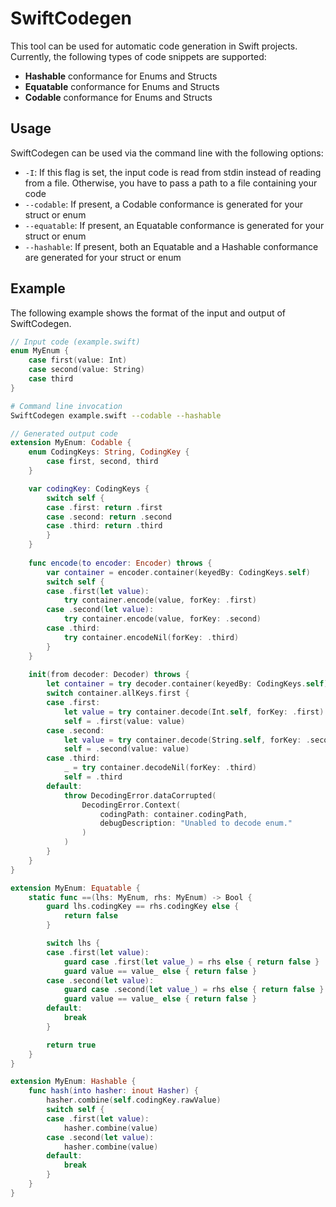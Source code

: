 # SwiftCodegen

This tool can be used for automatic code generation in Swift projects. Currently, the following types of code snippets are supported:

- **Hashable** conformance for Enums and Structs
- **Equatable** conformance for Enums and Structs
- **Codable** conformance for Enums and Structs


## Usage

SwiftCodegen can be used via the command line with the following options:

- `-I`: If this flag is set, the input code is read from stdin instead of reading from a file. Otherwise, you have to pass a path to a file containing your code
- `--codable`: If present, a Codable conformance is generated for your struct or enum
- `--equatable`: If present, an Equatable conformance is generated for your struct or enum
- `--hashable`: If present, both an Equatable and a Hashable conformance are generated for your struct or enum

## Example

The following example shows the format of the input and output of SwiftCodegen.

```swift
// Input code (example.swift)
enum MyEnum {
    case first(value: Int)
    case second(value: String)
    case third
}
```

```bash
# Command line invocation
SwiftCodegen example.swift --codable --hashable
```

```swift
// Generated output code
extension MyEnum: Codable {
    enum CodingKeys: String, CodingKey {
        case first, second, third
    }

    var codingKey: CodingKeys {
        switch self {
        case .first: return .first
        case .second: return .second
        case .third: return .third
        }
    }
    
    func encode(to encoder: Encoder) throws {
        var container = encoder.container(keyedBy: CodingKeys.self)
        switch self {
        case .first(let value):
            try container.encode(value, forKey: .first)
        case .second(let value):
            try container.encode(value, forKey: .second)
        case .third:
            try container.encodeNil(forKey: .third)
        }
    }
    
    init(from decoder: Decoder) throws {
        let container = try decoder.container(keyedBy: CodingKeys.self)
        switch container.allKeys.first {
        case .first:
            let value = try container.decode(Int.self, forKey: .first)
            self = .first(value: value)
        case .second:
            let value = try container.decode(String.self, forKey: .second)
            self = .second(value: value)
        case .third:
            _ = try container.decodeNil(forKey: .third)
            self = .third
        default:
            throw DecodingError.dataCorrupted(
                DecodingError.Context(
                    codingPath: container.codingPath,
                    debugDescription: "Unabled to decode enum."
                )
            )
        }
    }
}

extension MyEnum: Equatable {
    static func ==(lhs: MyEnum, rhs: MyEnum) -> Bool {
        guard lhs.codingKey == rhs.codingKey else {
            return false
        }

        switch lhs {
        case .first(let value):
            guard case .first(let value_) = rhs else { return false }
            guard value == value_ else { return false } 
        case .second(let value):
            guard case .second(let value_) = rhs else { return false }
            guard value == value_ else { return false } 
        default:
            break
        }

        return true
    }
}

extension MyEnum: Hashable {
    func hash(into hasher: inout Hasher) {
        hasher.combine(self.codingKey.rawValue)
        switch self {
        case .first(let value):
            hasher.combine(value)
        case .second(let value):
            hasher.combine(value)
        default:
            break
        }
    }
}
```